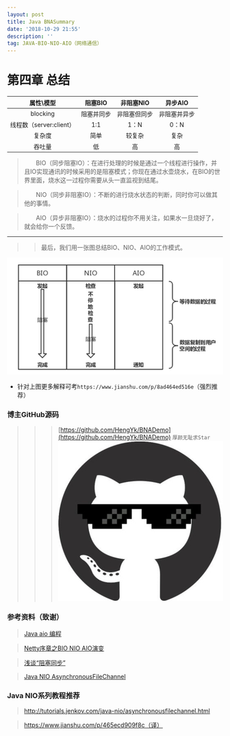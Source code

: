 ```yaml
---
layout: post
title: Java BNASummary
date: '2018-10-29 21:55'
description: ''
tag: JAVA-BIO-NIO-AIO（网络通信）
---
```


# 第四章  总结

| 属性\模型   | 阻塞BIO   | 非阻塞NIO    | 异步AIO   |
|:----------:|:---------:|:-----------:|:---------:|
| blocking	| 阻塞并同步	| 非阻塞但同步	| 非阻塞并异步 |
| 线程数（server:client） | 1:1	| 1：N	| 0：N |
| 复杂度	| 简单	| 较复杂	| 复杂 |
| 吞吐量	| 低	| 高	| 高 |

> &nbsp;&nbsp;&nbsp;&nbsp;&nbsp;&nbsp;&nbsp;BIO（同步阻塞IO）：在进行处理的时候是通过一个线程进行操作，并且IO实现通讯的时候采用的是阻塞模式；你现在通过水壶烧水，在BIO的世界里面，烧水这一过程你需要从头一直监视到结尾。

> &nbsp;&nbsp;&nbsp;&nbsp;&nbsp;&nbsp;&nbsp;NIO（同步非阻塞IO）：不断的进行烧水状态的判断，同时你可以做其他的事情。

> &nbsp;&nbsp;&nbsp;&nbsp;&nbsp;&nbsp;&nbsp;AIO（异步非阻塞IO）：烧水的过程你不用关注，如果水一旦烧好了，就会给你一个反馈。

***

>> 最后，我们用一张图总结BIO、NIO、AIO的工作模式。

<img src="/images/post/summary.png" width="600px" height="">

* 针对上图更多解释可考`https://www.jianshu.com/p/8ad464ed516e`（强烈推荐）

### 博主GitHub源码

>>> [https://github.com/HengYk/BNADemo](https://github.com/HengYk/BNADemo) `厚颜无耻求Star`
[![点我](/images/post/github.jpg)](https://github.com/HengYk/hengyk.github.io)

### 参考资料（致谢）

> [Java aio 编程](https://colobu.com/2014/11/13/java-aio-introduction/)

> [Netty序章之BIO NIO AIO演变](https://segmentfault.com/a/1190000012976683#articleHeader5)

> [浅谈“阻塞同步”](https://www.jianshu.com/p/8ad464ed516e)

> [Java NIO AsynchronousFileChannel](https://www.jianshu.com/p/b38f8c596193)

### Java NIO系列教程推荐

> http://tutorials.jenkov.com/java-nio/asynchronousfilechannel.html

> https://www.jianshu.com/p/465ecd909f8c（译）
